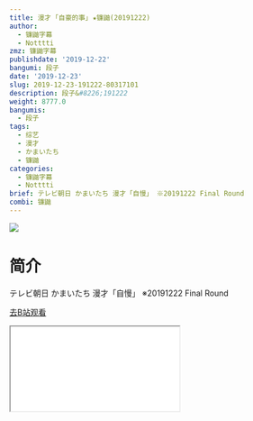 ```yaml
---
title: 漫才 ｢自豪的事｣ ★镰鼬(20191222)
author:
  - 镰鼬字幕
  - Notttti
zmz: 镰鼬字幕
publishdate: '2019-12-22'
bangumi: 段子
date: '2019-12-23'
slug: 2019-12-23-191222-80317101
description: 段子&#8226;191222
weight: 8777.0
bangumis:
  - 段子
tags:
  - 综艺
  - 漫才
  - かまいたち
  - 镰鼬
categories:
  - 镰鼬字幕
  - Notttti
brief: テレビ朝日 かまいたち 漫才「自慢」 ※20191222 Final Round
combi: 镰鼬
---
```

![](https://raw.githubusercontent.com/tcgriffith/owaraisite/master/static/tmpimg/12e8d00372229b99c0012a28291b2e4949618f6c.jpg.480.jpg)
# 简介  
テレビ朝日
かまいたち 漫才「自慢」
※20191222 Final Round  

[去B站观看](https://www.bilibili.com/video/av80317101/)
<div class ="resp-container"><iframe class="testiframe" src="//player.bilibili.com/player.html?aid=80317101"", scrolling="no", allowfullscreen="true" > </iframe></div> 
